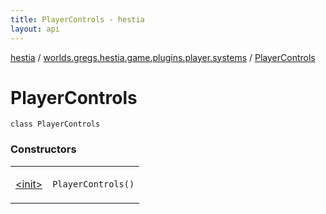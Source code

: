 ```yaml
---
title: PlayerControls - hestia
layout: api
---
```


<div class='api-docs-breadcrumbs'><a href="../../index.html">hestia</a> / <a href="../index.html">worlds.gregs.hestia.game.plugins.player.systems</a> / <a href="./index.html">PlayerControls</a></div>

# PlayerControls

<div class="signature"><code><span class="keyword">class </span><span class="identifier">PlayerControls</span></code></div>

### Constructors

<table class="api-docs-table">
<tbody>
<tr>
<td markdown="1">

<a href="-init-.html">&lt;init&gt;</a>


</td>
<td markdown="1">
<div class="signature"><code><span class="identifier">PlayerControls</span><span class="symbol">(</span><span class="symbol">)</span></code></div>

</td>
</tr>
</tbody>
</table>
